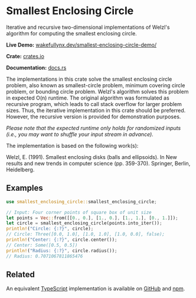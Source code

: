 # Smallest Enclosing Circle

Iterative and recursive two-dimensional implementations of Welzl's algorithm for computing the smallest enclosing circle.

**Live Demo:** [wakefullynx.dev/smallest-enclosing-circle-demo/](https://wakefullynx.dev/smallest-enclosing-circle-demo/)

**Crate:** [crates.io](https://crates.io/crates/smallest-enclosing-circle)

**Documentation:** [docs.rs](https://docs.rs/smallest-enclosing-circle/latest/smallest_enclosing_circle/)

The implementations in this crate solve the smallest enclosing circle problem, also known as smallest-circle problem, minimum covering circle problem, or bounding circle problem.
Welzl's algorithm solves this problem in expected O(n) runtime.
The original algorithm was formulated as recursive program, which leads to call stack overflow for larger problem sizes.
Thus, the iterative implementation in this crate should be preferred.
However, the recursive version is provided for demonstration purposes.

*Please note that the expected runtime only holds for randomized inputs (i.e., you may want to shuffle your input stream in advance).*

The implementation is based on the following work(s):

Welzl, E. (1991). Smallest enclosing disks (balls and ellipsoids).
In New results and new trends in computer science (pp. 359-370).
Springer, Berlin, Heidelberg.

## Examples

```rust
use smallest_enclosing_circle::smallest_enclosing_circle;

// Input: Four corner points of square box of unit size
let points = Vec::from([[0., 0.], [1., 0.], [1., 1.], [0., 1.]]);
let circle = smallest_enclosing_circle(points.into_iter());
println!("Circle: {:?}", circle);
// Circle: Three([0.0, 1.0], [1.0, 1.0], [1.0, 0.0], false);
println!("Center: {:?}", circle.center());
// Center: Some([0.5, 0.5])
println!("Radius: {:?}", circle.radius());
// Radius: 0.7071067811865476
```

## Related

An equivalent [TypeScript](https://github.com/wakefullynx/ts-smallest-circle) implementation is available on [GitHub](https://github.com/wakefullynx/ts-smallest-circle) and [npm](https://www.npmjs.com/package/smallest-circle).
